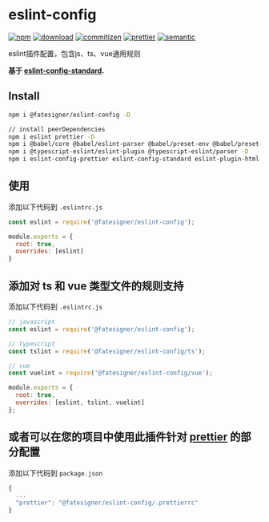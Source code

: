 ﻿# eslint-config

[![npm][npm-image]][npm-url]
[![download][download-image]][download-url]
[![commitizen][commitizen-image]][commitizen-url]
[![prettier][prettier-image]][prettier-url]
[![semantic][semantic-image]][semantic-url]

[npm-image]: https://img.shields.io/npm/v/@fatesigner/eslint-config.svg?style=for-the-badge&logo=npm
[npm-url]: https://npmjs.com/package/@fatesigner/eslint-config
[download-image]: https://img.shields.io/npm/dw/@fatesigner/eslint-config.svg?style=for-the-badge
[download-url]: https://npmjs.com/package/@fatesigner/eslint-config
[commitizen-image]: https://img.shields.io/badge/commitizen-friendly-green.svg?style=for-the-badge
[commitizen-url]: http://commitizen.github.io/cz-cli/
[prettier-image]: https://img.shields.io/badge/styled_with-prettier-ff69b4.svg?logo=prettier&style=for-the-badge
[prettier-url]: https://github.com/prettier/prettier
[semantic-image]: https://img.shields.io/badge/%20%20%F0%9F%93%A6%F0%9F%9A%80-semantic--release-e10079.svg?style=for-the-badge&color=9cf
[semantic-url]: https://opensource.org/licenses/MIT

eslint插件配置，包含js、ts、vue通用规则

**基于 [eslint-config-standard](https://github.com/standard/eslint-config-standard).**

## Install
```bash
npm i @fatesigner/eslint-config -D

// install peerDependencies
npm i eslint prettier -D
npm i @babel/core @babel/eslint-parser @babel/preset-env @babel/preset-react -D
npm i @typescript-eslint/eslint-plugin @typescript-eslint/parser -D
npm i eslint-config-prettier eslint-config-standard eslint-plugin-html eslint-plugin-import eslint-plugin-import eslint-plugin-node eslint-plugin-prettier eslint-plugin-promise eslint-plugin-vue vue-eslint-parser -D
```

## 使用
添加以下代码到 `.eslintrc.js`
```javascript
const eslint = require('@fatesigner/eslint-config');

module.exports = {
  root: true,
  overrides: [eslint]
}
```

## 添加对 ts 和 vue 类型文件的规则支持
添加以下代码到 `.eslintrc.js`
```javascript
// javascript
const eslint = require('@fatesigner/eslint-config');

// typescript
const tslint = require('@fatesigner/eslint-config/ts');

// vue
const vuelint = require('@fatesigner/eslint-config/vue');

module.exports = {
  root: true,
  overrides: [eslint, tslint, vuelint]
};
```

## 或者可以在您的项目中使用此插件针对 [prettier](https://github.com/prettier/prettier) 的部分配置
添加以下代码到 `package.json`
```javascript
{ 
  ...
  "prettier": "@fatesigner/eslint-config/.prettierrc"
}
```
